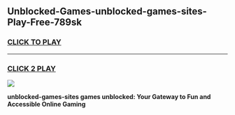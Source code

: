 
## Unblocked-Games-unblocked-games-sites-Play-Free-789sk
<h3>
<a href="https://premium76.site?title=unblocked-games-sites&ref=23A">CLICK TO PLAY</a></h3>
<hr>

<h3>
<a href="https://premium76.site?title=unblocked-games-sites&ref=23A">CLICK 2 PLAY</a>
  
</h3>

<a href="https://premium76.site?title=unblocked-games-sites&ref=23A"><img src="https://clearcache.store/games.png"></a>


**unblocked-games-sites games unblocked: Your Gateway to Fun and Accessible Online Gaming**
